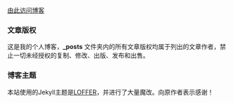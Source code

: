 
[由此访问博客](https://roulan2000.github.io)
### 文章版权

这是我的个人博客，**_posts** 文件夹内的所有文章版权均属于列出的文章作者，禁止一切未经授权的复制、修改、出版、发布和出售。

### 博客主题

本站使用的Jekyll主题是[LOFFER](https://fromendworld.github.io/LOFFER/)，并进行了大量魔改。向原作者表示感谢！

